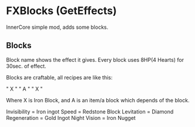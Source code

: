 # FXBlocks (GetEffects)
InnerCore simple mod, adds some blocks.

## Blocks

Block name shows the effect it gives. Every block uses 8HP(4 Hearts) for 30sec. of effect.

Blocks are craftable, all recipes are like this:

" X "
" A "
" X "

Where X is Iron Block, and A is an item/a block which depends of the block.

Invisibility = Iron ingot
Speed = Redstone Block 
Levitation = Diamond
Regeneration = Gold Ingot
Night Vision = Iron Nugget
